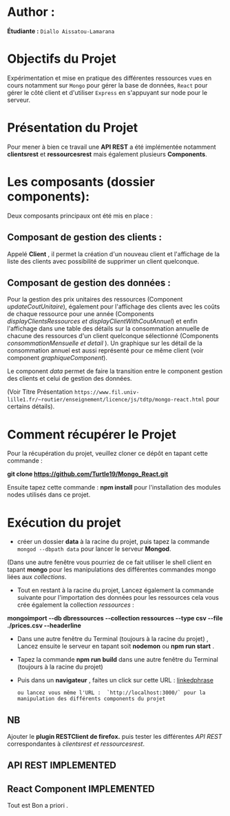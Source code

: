 Author :
========

**Étudiante :** `Diallo Aissatou-Lamarana`


Objectifs du Projet
===================

Expérimentation et mise en pratique des différentes ressources vues en cours notamment sur `Mongo` pour gérer la base de données, `React` pour gérer le côté client et d'utiliser `Express` en s'appuyant sur node pour le serveur.

Présentation du Projet
======================

Pour mener à bien ce travail une **API REST** a été implémentée notamment **clientsrest** et **ressourcesrest** mais également plusieurs **Components**.

Les composants (dossier components):
====================================

Deux composants principaux ont été mis en place :

## Composant de gestion des clients :

  Appelé **Client** , il permet la création d'un nouveau client et l'affichage de la liste des clients avec possibilité de
  supprimer un client quelconque.

## Composant de gestion des données :

  Pour la gestion des prix unitaires des ressources (Component *updateCoutUnitaire*), également pour l'affichage des clients avec les coûts de chaque ressource pour une année (Components *displayClientsRessources et displayClientWithCoutAnnuel*) et enfin l'affichage dans une table des détails sur la consommation annuelle de chacune des ressources d'un client quelconque sélectionné (Components *consommationMensuelle et detail* ).
  Un graphique sur les détail de la consommation annuel est aussi représenté pour ce même client (voir component *graphiqueComponent*).

  Le component *data* permet de faire la transition entre le component gestion des clients et celui de gestion des données.

  (Voir Titre Présentation `https://www.fil.univ-lille1.fr/~routier/enseignement/licence/js/tdtp/mongo-react.html`
  pour certains détails).


Comment récupérer le Projet
===========================

Pour la récupération du projet, veuillez cloner ce dépôt en tapant cette commande :

**git clone https://github.com/Turtle19/Mongo_React.git**


Ensuite tapez cette commande : **npm install** pour l'installation des modules nodes utilisés dans
ce projet.


Exécution du projet
===================

* créer un dossier **data** à la racine du projet, puis tapez la commande `mongod --dbpath data`
pour lancer le serveur **Mongod**.

(Dans une autre fenêtre vous pourriez de ce fait utiliser le shell
client en tapant **mongo** pour les manipulations des différentes commandes mongo liées aux *collections*.

* Tout en restant à la racine du projet, Lancez également la commande suivante pour l'importation des données pour les ressources cela vous crée également la collection *ressources* :

**mongoimport --db dbressources --collection ressources --type csv --file ./prices.csv --headerline**


* Dans une autre fenêtre du Terminal (toujours à la racine du projet) , Lancez ensuite le serveur en tapant soit **nodemon** ou **npm run start** .

* Tapez la commande **npm run build** dans une autre fenêtre du Terminal (toujours à la racine du projet)

* Puis dans un **navigateur** , faites un click sur cette URL :  [linkedphrase](http://localhost:3000/)

      ou lancez vous même l'URL :  `http://localhost:3000/` pour la manipulation des différents components du projet


## NB

Ajouter le **plugin RESTClient de firefox.** puis tester les différentes *API REST* correspondantes à
*clientsrest et ressourcesrest*.


## API REST IMPLEMENTED

## React Component IMPLEMENTED

Tout est Bon a priori .
